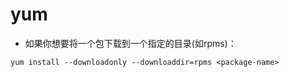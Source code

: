 # yum

- 如果你想要将一个包下载到一个指定的目录(如rpms)：

`yum install --downloadonly --downloaddir=rpms <package-name>`
